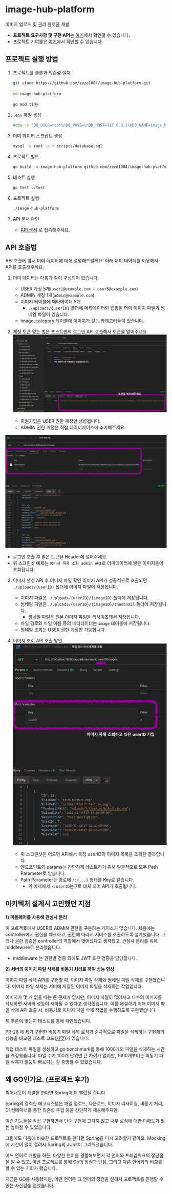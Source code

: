 # image-hub-platform
이미지 업로드 및 관리 플랫폼 개발


- **프로젝트 요구사항 및 구현 API**는 [여기](./docs/Requirement.md)에서 확인할 수 있습니다.
- 프로젝트 기여룰은 [여기](./CODE_OF_CONDUCT.md)에서 확인할 수 있습니다.

## 프로젝트 실행 방법
1. 프로젝트를 클론과 의존성 설치
    ```bash
    git clone https://github.com/zeze1004/image-hub-platform.git
   
    cd image-hub-platform
    
    go mod tidy
    ```

2. `.env` 파일 생성
    ```bash
    echo -e "DB_USER=root\nDB_PASS=\nDB_HOST=127.0.0.1\nDB_NAME=image_hub\nJWT_SECRET=image_hum_secret_key" >> .env
    ```
3. 더미 데이터 스크립트 생성
    ```bash
    mysql -u root -p < scripts/database.sql
    ```

3. 프로젝트 빌드
    ```bash 
    go build -o image-hub-platform github.com/zeze1004/image-hub-platform/cmd
    ```
   
4. 테스트 실행
    ```bash
   go test ./test
    ```

5. 프로젝트 실행
    ```bash
    ./image-hub-platform
    ```
6. API 문서 확인
   - [API 문서](https://web.postman.co/workspace/b9e53c18-96ff-4761-9e82-6114ad572b61/request/13487201-77046d0f-fc23-4f1c-b7ee-66153169ed3c) 로 접속해주세요.

## API 호출법
API 호출에 앞서 더미 데이터에 대해 설명해드릴게요. 
아래 더미 데이터를 이용해서 API를 호출해주세요.

1. 더미 데이터는 다음과 같이 구성되어 있습니다.
   - USER 계정 5개(`user1@example.com ~ user5@example.com`)
   - ADMIN 계정 1개(`admin@example.com`)
   - 이미지 테이블에 메타데이터 5개
     - `./uploads/{userID}` 폴더에 메타데이터와 맵핑된 더미 이미지 파일과 썸네일 파일이 있습니다.
   - image_category 테이블에 이미지가 갖는 카테고리들이 있습니다.

2. 계정 토큰 얻는 법은 포스트맨의 로그인 API 호출해서 토큰을 얻어주세요
![image](docs/docs1.png)
   - 회원가입은 USER 권한 계정만 생성됩니다.
   - ADMIN 권한 계정은 직접 데이터베이스에 추가해주세요.

![image](docs/docs2.png)
   - 로그인 호출 후 얻은 토큰을 Header에 넣어주세요.
   - 위 스크린샷 예제는 `이미지 목록 조회 admin API`로 더미데이터에 넣은 이미지들이 조회됩니다.

3. 이미지 생성 API 후 이미지 파일 확인
이미지 API가 성공적으로 호출되면 `./uploads/{userID}` 폴더에 이미지 파일이 저장됩니다.
   - 이미지 파일은 `./uploads/{userID}/{imageID}` 폴더에 저장됩니다.
   - 썸네일 파일은 `./uploads/{userID}/{imageID}/thumbnail` 폴더에 저장됩니다.
     - 썸네일 파일은 원본 이미지 파일을 리사이즈돼서 저장됩니다.
   - 파일 경로와 파일 이름 등의 메타데이터는 `image` 테이블에 저장됩니다.
   - 썸네일 조회는 USER 권한 계정만 가능합니다.

4. 이미지 조회 API 호출 방안
![image](docs/docs3.png)
   - 위 스크린샷은 어드민 API에서 특정 userID의 이미지 목록을 조회한 결과입니다.
   - 엔드포인트의 params는 간단하게 테스트하기 위해 일괄적으로 모두 Path Parameter로 받습니다.
   - Path Parameter는 경로에 `/:{...}` 형태를 Key로 같습니다.
     - 위 예제에서 `/:userID`는 7로 대체 되어 API가 호출됩니다. 

## 아키텍처 설계시 고민했던 지점

**1) 미들웨어를 사용해 관심사 분리**

   이 프로젝트에서 USER와 ADMIN 권한을 구분하는 케이스가 많습니다.
   처음에는 controller에서 권한을 체크하고, 권한에 따라서 서비스를 호출하도록 설계했습니다.
   그러나 권한 검증은 controller의 역할에서 벗어났다고 생각했고,
   관심사 분리를 위해 middleware로 분리했습니다.

   - middleware 는 권한별 검증 외에도 JWT 토큰 검증을 담당합니다.

**2) 서버의 이미지 파일 삭제를 비동기 처리로 하여 성능 향상**

   이미지 파일 삭제 API를 구현할 때, 이미지 파일 삭제와 썸네일 파일 삭제를 구현했습니다.
   이미지 파일 삭제는 서버에 저장된 이미지 파일을 삭제하는 작업입니다.

   이미지가 몇 개 없을 때는 큰 문제가 없지만, 이미지 파일이 많아지고 다수의 이미지를 삭제하면 서버의 성능이 저하될 수 있다고 생각했습니다.
   이를 해결하기 위해 이미지 파일 삭제 API 호출 시, 비동기로 이미지 파일 삭제 작업을 수행하도록 구현했습니다.
   
   제 추론이 맞는지 테스트를 통해 확인했습니다.

   [PR-28](https://github.com/zeze1004/image-hub-platform/pull/28) 에 제가 구현한 비동기 파일 삭제 로직과
   순차적으로 파일을 삭제하는 구현체의 성능을 비교한 테스트 코드([커밋](https://github.com/zeze1004/image-hub-platform/pull/28/commits/b05dccbba748778cd2c1c8a475badaa2c7d1f927))가 있습니다.
   
   직접 테스트 파일을 생성하고 go benchmark를 통해 1000개의 파일을 삭제하는 시간을 측정했습니다.
   파일 수가 100개 단위면 큰 차이가 없지만, 1000개부터는 비동기 파일 삭제가 월등이 빠르다는 걸 증명할 수 있었습니다.
   
## 왜 GO인가요. (프로젝트 후기)
찍어내듯이 개발을 한다면 Spring이 더 빨랐을 겁니다.

Spring의 강력한 에코시스템은 파일 업로드, 다운로드, 이미지 리사이징, 비동기 처리, DI 컨테이너를 통한 의존성 주입 등을 간단하게 제공해주지만,

이런 기능들을 직접 구현하면서 단순 구현에 그치지 않고 내부 로직에 대한 이해도가 훨씬 높아질 수 있었습니다.

그럼에도 다음에 비슷한 프로젝트를 한다면 Spring을 다시 고려할거 같아요.
Mocking에 시간이 많이 걸려서 Spring의 JUnit이 그리워졌습니다.

어느 언어로 개발을 하든, 다양한 언어를 경험해보면서 각 언어와 프레임워크의 장단점을 알 수 있고,
이번 프로젝트를 통해 Go의 장점과 단점, 그리고 다른 언어와의 비교를 할 수 있는 기회가 됐습니다.

지금은 GO를 사용했지만, 어떤 언어든 그 언어의 장점을 살려서 프로젝트를 진행할 수 있는 자신감을 얻었습니다.